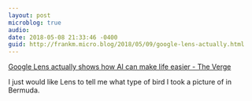 ```yaml
---
layout: post
microblog: true
audio: 
date: 2018-05-08 21:33:46 -0400
guid: http://frankm.micro.blog/2018/05/09/google-lens-actually.html
---
```

 [Google Lens actually shows how AI can make life easier - The Verge](https://www.theverge.com/2018/5/8/17333154/googe-lens-ai-ar-live-demo-hands-on-io-2018)

I just would like Lens to tell me what type of bird I took a picture of in Bermuda. 
